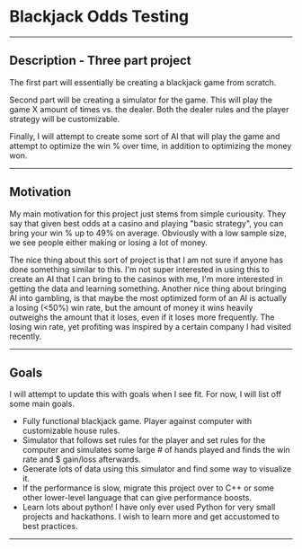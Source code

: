 
# Blackjack Odds Testing
-----
## Description - Three part project

The first part will essentially be creating a blackjack game from scratch.

Second part will be creating a simulator for the game. This will play the game X amount of times vs. the dealer. Both the dealer rules and the player strategy will be customizable.

Finally, I will attempt to create some sort of AI that will play the game and attempt to optimize the win % over time, in addition to optimizing the money won.

-----

## Motivation

My main motivation for this project just stems from simple curiousity. They say that given best odds at a casino and playing "basic strategy", you can bring your win % up to 49% on average. Obviously with a low sample size, we see people either making or losing a lot of money.

The nice thing about this sort of project is that I am not sure if anyone has done something similar to this. I'm not super interested in using this to create an AI that I can bring to the casinos with me, I'm more interested in getting the data and learning something. Another nice thing about bringing AI into gambling, is that maybe the most optimized form of an AI is actually a losing (<50%) win rate, but the amount of money it wins heavily outweighs the amount that it loses, even if it loses more frequently. The losing win rate, yet profiting was inspired by a certain company I had visited recently.

-----

## Goals

I will attempt to update this with goals when I see fit. For now, I will list off some main goals.

- Fully functional blackjack game. Player against computer with customizable house rules.
- Simulator that follows set rules for the player and set rules for the computer and simulates some large # of hands played and finds the win rate and $ gain/loss afterwards.
- Generate lots of data using this simulator and find some way to visualize it.
- If the performance is slow, migrate this project over to C++ or some other lower-level language that can give performance boosts.
- Learn lots about python! I have only ever used Python for very small projects and hackathons. I wish to learn more and get accustomed to best practices.

-----